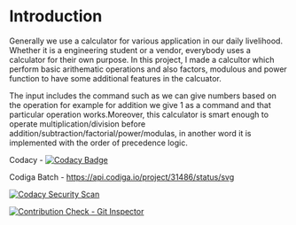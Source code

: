 # Introduction
Generally we use a calculator for various application in our daily livelihood. Whether it is a engineering student or a vendor, everybody uses a calculator for their own purpose.
In this project, I made a calcultor which perform basic arithematic operations and also factors, modulous and power function to have some additional features in the calcuator.


The input includes the command such as we can give numbers based on the operation for example for addition we give 1 as a command and that particular operation works.Moreover, this calculator is smart enough to operate multiplication/division before addition/subtraction/factorial/power/modulas, in another word it is implemented with the order of precedence logic.


Codacy - [![Codacy Badge](https://app.codacy.com/project/badge/Grade/e75128e1c1a54bd7b7bf1ad1eaa1fe78)](https://www.codacy.com/gh/tanmaypadhi08/M1_Scientific_Calculator_Util/dashboard?utm_source=github.com&amp;utm_medium=referral&amp;utm_content=tanmaypadhi08/M1_Scientific_Calculator_Util&amp;utm_campaign=Badge_Grade)



Codiga Batch  - https://api.codiga.io/project/31486/status/svg

[![Codacy Security Scan](https://github.com/tanmaypadhi08/M1_Scientific_Calculator_Util/actions/workflows/codacy.yml/badge.svg)](https://github.com/tanmaypadhi08/M1_Scientific_Calculator_Util/actions/workflows/codacy.yml)


[![Contribution Check - Git Inspector](https://github.com/tanmaypadhi08/M1_Scientific_Calculator_Util/actions/workflows/codeinspector.yml/badge.svg)](https://github.com/tanmaypadhi08/M1_Scientific_Calculator_Util/actions/workflows/codeinspector.yml)


